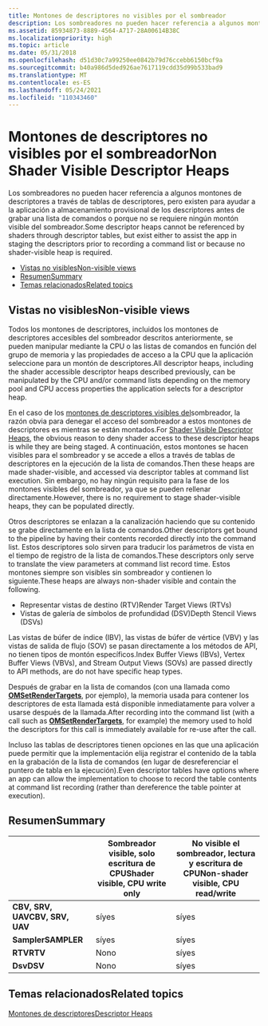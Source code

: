 ```yaml
---
title: Montones de descriptores no visibles por el sombreador
description: Los sombreadores no pueden hacer referencia a algunos montones de descriptores a través de tablas de descriptores, pero existen para ayudar a la aplicación a almacenamiento provisional de los descriptores antes de grabar una lista de comandos o porque no se requiere ningún montón visible del sombreador.
ms.assetid: 85934873-8889-4564-A717-28A00614B38C
ms.localizationpriority: high
ms.topic: article
ms.date: 05/31/2018
ms.openlocfilehash: d51d30c7a99250ee0842b79d76ccebb6150bcf9a
ms.sourcegitcommit: b40a986d5ded926ae7617119cdd35d99b533bad9
ms.translationtype: MT
ms.contentlocale: es-ES
ms.lasthandoff: 05/24/2021
ms.locfileid: "110343460"
---
```

# <a name="non-shader-visible-descriptor-heaps"></a><span data-ttu-id="fb72e-103">Montones de descriptores no visibles por el sombreador</span><span class="sxs-lookup"><span data-stu-id="fb72e-103">Non Shader Visible Descriptor Heaps</span></span>

<span data-ttu-id="fb72e-104">Los sombreadores no pueden hacer referencia a algunos montones de descriptores a través de tablas de descriptores, pero existen para ayudar a la aplicación a almacenamiento provisional de los descriptores antes de grabar una lista de comandos o porque no se requiere ningún montón visible del sombreador.</span><span class="sxs-lookup"><span data-stu-id="fb72e-104">Some descriptor heaps cannot be referenced by shaders through descriptor tables, but exist either to assist the app in staging the descriptors prior to recording a command list or because no shader-visible heap is required.</span></span>

-   [<span data-ttu-id="fb72e-105">Vistas no visibles</span><span class="sxs-lookup"><span data-stu-id="fb72e-105">Non-visible views</span></span>](#non-visible-views)
-   [<span data-ttu-id="fb72e-106">Resumen</span><span class="sxs-lookup"><span data-stu-id="fb72e-106">Summary</span></span>](#summary)
-   [<span data-ttu-id="fb72e-107">Temas relacionados</span><span class="sxs-lookup"><span data-stu-id="fb72e-107">Related topics</span></span>](#related-topics)

## <a name="non-visible-views"></a><span data-ttu-id="fb72e-108">Vistas no visibles</span><span class="sxs-lookup"><span data-stu-id="fb72e-108">Non-visible views</span></span>

<span data-ttu-id="fb72e-109">Todos los montones de descriptores, incluidos los montones de descriptores accesibles del sombreador descritos anteriormente, se pueden manipular mediante la CPU o las listas de comandos en función del grupo de memoria y las propiedades de acceso a la CPU que la aplicación seleccione para un montón de descriptores.</span><span class="sxs-lookup"><span data-stu-id="fb72e-109">All descriptor heaps, including the shader accessible descriptor heaps described previously, can be manipulated by the CPU and/or command lists depending on the memory pool and CPU access properties the application selects for a descriptor heap.</span></span>

<span data-ttu-id="fb72e-110">En el caso de los [montones de descriptores visibles del](shader-visible-descriptor-heaps.md)sombreador, la razón obvia para denegar el acceso del sombreador a estos montones de descriptores es mientras se están montados.</span><span class="sxs-lookup"><span data-stu-id="fb72e-110">For [Shader Visible Descriptor Heaps](shader-visible-descriptor-heaps.md), the obvious reason to deny shader access to these descriptor heaps is while they are being staged.</span></span> <span data-ttu-id="fb72e-111">A continuación, estos montones se hacen visibles para el sombreador y se accede a ellos a través de tablas de descriptores en la ejecución de la lista de comandos.</span><span class="sxs-lookup"><span data-stu-id="fb72e-111">Then these heaps are made shader-visible, and accessed via descriptor tables at command list execution.</span></span> <span data-ttu-id="fb72e-112">Sin embargo, no hay ningún requisito para la fase de los montones visibles del sombreador, ya que se pueden rellenar directamente.</span><span class="sxs-lookup"><span data-stu-id="fb72e-112">However, there is no requirement to stage shader-visible heaps, they can be populated directly.</span></span>

<span data-ttu-id="fb72e-113">Otros descriptores se enlazan a la canalización haciendo que su contenido se grabe directamente en la lista de comandos.</span><span class="sxs-lookup"><span data-stu-id="fb72e-113">Other descriptors get bound to the pipeline by having their contents recorded directly into the command list.</span></span> <span data-ttu-id="fb72e-114">Estos descriptores solo sirven para traducir los parámetros de vista en el tiempo de registro de la lista de comandos.</span><span class="sxs-lookup"><span data-stu-id="fb72e-114">These descriptors only serve to translate the view parameters at command list record time.</span></span> <span data-ttu-id="fb72e-115">Estos montones siempre son visibles sin sombreador y contienen lo siguiente.</span><span class="sxs-lookup"><span data-stu-id="fb72e-115">These heaps are always non-shader visible and contain the following.</span></span>

-   <span data-ttu-id="fb72e-116">Representar vistas de destino (RTV)</span><span class="sxs-lookup"><span data-stu-id="fb72e-116">Render Target Views (RTVs)</span></span>
-   <span data-ttu-id="fb72e-117">Vistas de galería de símbolos de profundidad (DSV)</span><span class="sxs-lookup"><span data-stu-id="fb72e-117">Depth Stencil Views (DSVs)</span></span>

<span data-ttu-id="fb72e-118">Las vistas de búfer de índice (IBV), las vistas de búfer de vértice (VBV) y las vistas de salida de flujo (SOV) se pasan directamente a los métodos de API, no tienen tipos de montón específicos.</span><span class="sxs-lookup"><span data-stu-id="fb72e-118">Index Buffer Views (IBVs), Vertex Buffer Views (VBVs), and Stream Output Views (SOVs) are passed directly to API methods, are do not have specific heap types.</span></span>

<span data-ttu-id="fb72e-119">Después de grabar en la lista de comandos (con una llamada como [**OMSetRenderTargets**](/windows/desktop/api/d3d12/nf-d3d12-id3d12graphicscommandlist-omsetrendertargets), por ejemplo), la memoria usada para contener los descriptores de esta llamada está disponible inmediatamente para volver a usarse después de la llamada.</span><span class="sxs-lookup"><span data-stu-id="fb72e-119">After recording into the command list (with a call such as [**OMSetRenderTargets**](/windows/desktop/api/d3d12/nf-d3d12-id3d12graphicscommandlist-omsetrendertargets), for example) the memory used to hold the descriptors for this call is immediately available for re-use after the call.</span></span>

<span data-ttu-id="fb72e-120">Incluso las tablas de descriptores tienen opciones en las que una aplicación puede permitir que la implementación elija registrar el contenido de la tabla en la grabación de la lista de comandos (en lugar de desreferenciar el puntero de tabla en la ejecución).</span><span class="sxs-lookup"><span data-stu-id="fb72e-120">Even descriptor tables have options where an app can allow the implementation to choose to record the table contents at command list recording (rather than dereference the table pointer at execution).</span></span>

## <a name="summary"></a><span data-ttu-id="fb72e-121">Resumen</span><span class="sxs-lookup"><span data-stu-id="fb72e-121">Summary</span></span>



|                   | <span data-ttu-id="fb72e-122">Sombreador visible, solo escritura de CPU</span><span class="sxs-lookup"><span data-stu-id="fb72e-122">Shader visible, CPU write only</span></span>                                   | <span data-ttu-id="fb72e-123">No visible el sombreador, lectura y escritura de CPU</span><span class="sxs-lookup"><span data-stu-id="fb72e-123">Non-shader visible, CPU read/write</span></span>                                       |
|-------------------|------------------------------------|----------------------------------------|
| <span data-ttu-id="fb72e-124">**CBV, SRV, UAV**</span><span class="sxs-lookup"><span data-stu-id="fb72e-124">**CBV, SRV, UAV**</span></span> | <span data-ttu-id="fb72e-125">sí</span><span class="sxs-lookup"><span data-stu-id="fb72e-125">yes</span></span>                                | <span data-ttu-id="fb72e-126">sí</span><span class="sxs-lookup"><span data-stu-id="fb72e-126">yes</span></span>                                    |
| <span data-ttu-id="fb72e-127">**Sampler**</span><span class="sxs-lookup"><span data-stu-id="fb72e-127">**SAMPLER**</span></span>       | <span data-ttu-id="fb72e-128">sí</span><span class="sxs-lookup"><span data-stu-id="fb72e-128">yes</span></span>                                | <span data-ttu-id="fb72e-129">sí</span><span class="sxs-lookup"><span data-stu-id="fb72e-129">yes</span></span>                                    |
| <span data-ttu-id="fb72e-130">**RTV**</span><span class="sxs-lookup"><span data-stu-id="fb72e-130">**RTV**</span></span>           | <span data-ttu-id="fb72e-131">No</span><span class="sxs-lookup"><span data-stu-id="fb72e-131">no</span></span>                                 | <span data-ttu-id="fb72e-132">sí</span><span class="sxs-lookup"><span data-stu-id="fb72e-132">yes</span></span>                                    |
| <span data-ttu-id="fb72e-133">**Dsv**</span><span class="sxs-lookup"><span data-stu-id="fb72e-133">**DSV**</span></span>           | <span data-ttu-id="fb72e-134">No</span><span class="sxs-lookup"><span data-stu-id="fb72e-134">no</span></span>                                 | <span data-ttu-id="fb72e-135">sí</span><span class="sxs-lookup"><span data-stu-id="fb72e-135">yes</span></span>                                    |



 

## <a name="related-topics"></a><span data-ttu-id="fb72e-136">Temas relacionados</span><span class="sxs-lookup"><span data-stu-id="fb72e-136">Related topics</span></span>

<dl> <dt>

[<span data-ttu-id="fb72e-137">Montones de descriptores</span><span class="sxs-lookup"><span data-stu-id="fb72e-137">Descriptor Heaps</span></span>](descriptor-heaps.md)
</dt> </dl>

 

 




